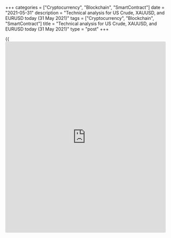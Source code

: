 +++
categories = ["Cryptocurrency", "Blockchain", "SmartContract"]
date = "2021-05-31"
description = "Technical analysis for US Crude, XAUUSD, and EURUSD today (31 May 2021)"
tags = ["Cryptocurrency", "Blockchain", "SmartContract"]
title = "Technical analysis for US Crude, XAUUSD, and EURUSD today (31 May 2021)"
type = "post"
+++

{{<iframe id="large-banner" src="https://www.bounty.group/#slide=5.0" width="100%" height="600" scrolling="no" style="border: 0px solid rgb(216, 221, 230); border-radius: 3px;">}}

2021-05-31

2021-05-31

Short-term analysis for oil, gold, and EURUSD for 31.05.2021Alex
Rodionov

I welcome my fellow traders! I have made a price forecast for US Crude,
XAUUSD, and EURUSD using a combination of margin zones methodology and
technical analysis. Based on the market analysis, I suggest entry
signals for intraday traders.

Last week the gold price tested the Intermediary Zone 1890-1888 but the
price didn’t break out the zone.

The article covers the following subjects:

## Oil price forecast for today: USCrude analysis

On Monday morning, the short-term oil uptrend continues. On Friday, the
traders corrected the price to the Additional Zone 66.08 - 65.95. The
price didn’t break out the zone, so look for purchases according to the
pattern with the target at Friday's high (level 67.34).

If the pattern is not found, and a breakout of the zone occurs instead,
there will be an opportunity to start selling with the target in the
Intermediary Zone 64.75 - 64.49.

The Intermediary Zone serves as the short-term uptrend's border.

### [USCrude][1] trading ideas for today:

Buy according to the pattern in Additional Zone 66.08 - 65.95.
TakeProfit: 67.34. StopLoss: according to the pattern rules.

* * *

## Gold price forecast for today: XAUUSD analysis

Last week the gold price tested the Intermediary Zone 1890-1888 but the
price didn’t break out the zone. The IZ serves as the border of the
short-term uptrend. It started a buy impulse, within which the
resistance level of 1909 was tested. Thus, one can conclude that the
priority buy pattern in the Intermediary Zone has already yielded
profits. Further growth will depend on traders' ability to break out
level 1909 and consolidate the price above.

If level 1909 is broken out, then the next growth target will be the
Gold Zone 1923 - 1921. If the level of 1909 is held, then a retest of
the trend border will follow.

### [XAUUSD][2] trading ideas for today:

Watch the market.

* * *

## Euro/Dollar forecast for today: EURUSD analysis

On Friday last week, the short-term euro trend reversed down by breaking
out the Intermediary Zone 1.2178 - 1.2169. However, at the US trading
session, the traders managed to return the price to the opening level of
the day: 1.2093.

At the moment, the traders are testing the resistance zone 1.2229 -
1.2169. It is profitable to look for sell signals and sell the euro in
the beforementioned resistance zone with the target at the lower Target
Zone 1.2090 - 1.2072.

For the euro purchases, the breakout of resistance level 1.2229 and the
price consolidation above are required. In this case, the short-term
trend will reverse up again, and the target for purchases will be the
upper Target Zone 1.2326 - 1.2308.

### [EURUSD][3] trading ideas for today:

Open sell positions according to the pattern in 1.2229 - 1.2169.
TakeProfit: Target Zone 1.2090 - 1.2072. StopLoss: according to the
pattern rules.

* * *

P.S. Did you like my article? Share it in social networks: it will be
the best “thank you" :)

Ask me questions and comment below. I’ll be glad to answer your
questions and give necessary explanations.

 **Useful links:**

  * I recommend trying to trade with a reliable broker [here][4]. The system allows you to trade by yourself or copy successful traders from all across the globe.
  * Use my promo-code BLOG for getting deposit bonus 50% on LiteForex platform. Just enter this code in the appropriate field while [depositing][5] your trading account.
  * Telegram chat for traders: <t.me/liteforexengchat>. We are sharing the signals and trading experience
  * Telegram channel with high-quality analytics, Forex reviews, training articles, and other useful things for traders <t.me/liteforex>

## Price chart of XAUUSD in real time mode

The content of this article reflects the author’s opinion and does not
necessarily reflect the official position of LiteForex. The material
published on this page is provided for informational purposes only and
should not be considered as the provision of investment advice for the
purposes of Directive 2004/39/EC.

Rate this article:

{{value}}

( {{count}} {{title}} )

   1. my.liteforex.com/trading?type=oil
   2. my.liteforex.com/trading/chart?symbol=XAUUSD&returnUrl=true
   3. my.liteforex.com/trading/chart?symbol=EURUSD&returnUrl=true
   4. my.liteforex.com/?category=analysts-opinions&slug=short-term-analysis-for-oil-gold-and-eurusd-for-31052021&openPopup=%2Fregistration%2Fpopup&utm_source=blog&utm_medium=article&utm_campaign=bonus
   5. my.liteforex.com/deposit/?category=analysts-opinions&slug=short-term-analysis-for-oil-gold-and-eurusd-for-31052021&promo_code=BLOG&utm_source=blog&utm_medium=article&utm_campaign=bonus